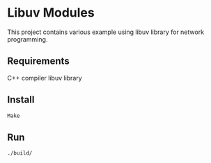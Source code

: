 # Libuv Modules

This project contains various example using libuv library for network programming.

## Requirements

C++ compiler
libuv library

## Install
```bash
Make
```

## Run
```bash
./build/
```
